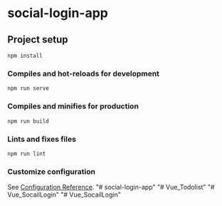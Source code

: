 # social-login-app

## Project setup
```
npm install
```

### Compiles and hot-reloads for development
```
npm run serve
```

### Compiles and minifies for production
```
npm run build
```

### Lints and fixes files
```
npm run lint
```

### Customize configuration
See [Configuration Reference](https://cli.vuejs.org/config/).
"# social-login-app" 
"# Vue_Todolist" 
"# Vue_SocailLogin" 
"# Vue_SocailLogin" 

